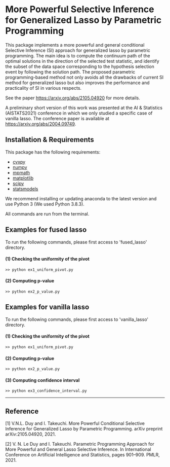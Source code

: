 # More Powerful Selective Inference for Generalized Lasso by Parametric Programming

This package implements a more powerful and general conditional Selective Inference (SI) approach for generalized lasso by parametric programming. The main idea is to compute the continuum path of the optimal solutions in the direction of the selected test statistic, and identify the subset of the data space corresponding to the hypothesis selection event by following the solution path. The proposed parametric programming-based method not only avoids all the drawbacks of current SI method for generalized lasso but also improves the performance and practicality of SI in various respects.

See the paper <https://arxiv.org/abs/2105.04920> for more details.

A preliminary short version of this work was presented at the AI & Statistics (AISTATS2021) conference in which we only studied a specific case of vanilla lasso.
The conference paper is available at <https://arxiv.org/abs/2004.09749>.

## Installation & Requirements

This package has the following requirements:

- [cvxpy](https://www.cvxpy.org)
- [numpy](http://numpy.org)
- [mpmath](http://mpmath.org/)
- [matplotlib](https://matplotlib.org/)
- [scipy](https://www.scipy.org)
- [statsmodels](https://www.statsmodels.org/)

We recommend installing or updating anaconda to the latest version and use Python 3
(We used Python 3.8.3).

All commands are run from the terminal.

## Examples for fused lasso

To run the following commands, please first access to 'fused_lasso' directory.

#### (1) Checking the uniformity of the pivot
```
>> python ex1_uniform_pivot.py
```

#### (2) Computing p-value
```
>> python ex2_p_value.py
```

## Examples for vanilla lasso

To run the following commands, please first access to 'vanilla_lasso' directory.

#### (1) Checking the uniformity of the pivot
```
>> python ex1_uniform_pivot.py
```

#### (2) Computing p-value
```
>> python ex2_p_value.py
```

#### (3) Computing confidence interval
```
>> python ex3_confidence_interval.py
```

---
## Reference

[1] V.N.L. Duy and I. Takeuchi. More Powerful Conditional Selective Inference for Generalized Lasso by Parametric Programming. arXiv preprint arXiv:2105.04920, 2021.

[2] V. N. Le Duy and I. Takeuchi. Parametric Programming Approach for More Powerful and General Lasso Selective Inference. In International Conference on Artificial Intelligence and Statistics, pages 901–909. PMLR, 2021.
